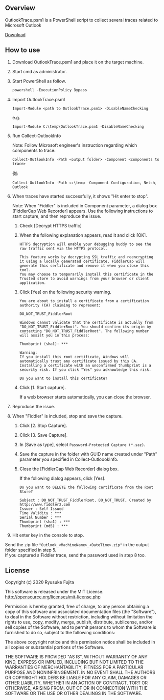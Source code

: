 ﻿## Overview
OutlookTrace.psm1 is a PowerShell script to collect several traces related to Microsoft Outlook

[Download](https://github.com/jpmessaging/OutlookTrace/releases/download/v2020-09-10/OutlookTrace.psm1)

## How to use
1. Download OutlookTrace.psm1 and place it on the target machine.
2. Start cmd as administrator.
3. Start PowerShell as follow.

    ```PowerShell
    powershell -ExecutionPolicy Bypass
    ```

4. Import OutlookTrace.psm1

    ```
    Import-Module <path to OutlookTrace.psm1> -DisableNameChecking
    ```

    e.g.
    ```
    Import-Module C:\temp\OutlookTrace.psm1 -DisableNameChecking
    ```

5. Run Collect-OutlookInfo

    Note: Follow Microsoft engineer's instruction regarding which components to trace.

    ```
    Collect-OutlookInfo -Path <output folder> -Component <components to trace>
    ```

    例:
    ```
    Collect-OutlookInfo -Path c:\temp -Component Configuration, Netsh, Outlook
    ```

6. When traces have started successfully, it shows "Hit enter to stop".

    Note: When "Fiddler" is included in Component parameter, a dialog box [FiddlerCap Web Recorder] appears. Use the following instructions to start capture, and then reproduce the issue.

    1. Check [Decrypt HTTPS traffic]
    2. When the following explanation appears, read it and click [OK].

        ```
        HTTPS decryption will enable your debugging buddy to see the raw traffic sent via the HTTPS protocol.

        This feature works by decrypting SSL traffic and reencrypting it using a locally generated certificate. FiddlerCap will generate this certificate and remove it when you close this tool.
        You may choose to temporarily install this certificate in the Trusted store to avoid warnings from your browser or client application.
        ```

    3. Click [Yes] on the following security warning.

        ```
        You are about to install a certificate from a certification authority (CA) claiming to represent:

        DO_NOT_TRUST_FiddlerRoot

        Windows cannot validate that the certificate is actually from "DO_NOT_TRUST_FiddlerRoot". You should confirm its origin by contacting "DO_NOT_TRUST_FiddlerRoot". The following number will assist you in this process:

        Thumbprint (sha1): ***

        Warning:
        If you install this root certificate, Windows will automatically trust any certificate issued by this CA. Installing a certificate with an unconfirmed thumbprint is a security risk. If you click "Yes" you acknowledge this risk.

        Do you want to install this certificate?
        ```

    4. Click [1. Start capture].

        If a web browser starts automatically, you can close the browser.

7. Reproduce the issue.
8. When "Fiddler" is included, stop and save the capture.

    1. Click [2. Stop Capture].
    2. Click [3. Save Capture].
    3. In [Save as type], select `Password-Protected Capture (*.saz)`.
    4. Save the capture in the folder with GUID name created under "Path" parameter you specified in Collect-OutloookInfo.
    5. Close the [FiddlerCap Web Recorder] dialog box.

        If the following dialog appears, click [Yes].

        ```
        Do you want to DELETE the following certificate from the Root Store?

        Subject : DO_NOT_TRUST_FiddlerRoot, DO_NOT_TRUST, Created by http://www.fiddler2.com
        Issuer : Self Issued
        Time Validity : ***
        Serial Number : ***
        Thumbprint (sha1) : ***
        Thumbprint (md5) : ***
        ```

9. Hit enter key in the console to stop.

Send the zip file `"Outlook_<MachineName>_<DateTime>.zip"` in the output folder specified in step 5.  
If you captured a Fiddler trace, send the password used in step 8 too.

## License
Copyright (c) 2020 Ryusuke Fujita

This software is released under the MIT License.  
http://opensource.org/licenses/mit-license.php

Permission is hereby granted, free of charge, to any person obtaining a copy of this software and associated documentation files (the "Software"), to deal in the Software without restriction, including without limitation the rights to use, copy, modify, merge, publish, distribute, sublicense, and/or sell copies of the Software, and to permit persons to whom the Software is furnished to do so, subject to the following conditions:

The above copyright notice and this permission notice shall be included in all copies or substantial portions of the Software.

THE SOFTWARE IS PROVIDED "AS IS", WITHOUT WARRANTY OF ANY KIND, EXPRESS OR IMPLIED, INCLUDING BUT NOT LIMITED TO THE WARRANTIES OF MERCHANTABILITY, FITNESS FOR A PARTICULAR PURPOSE AND NONINFRINGEMENT. IN NO EVENT SHALL THE AUTHORS OR COPYRIGHT HOLDERS BE LIABLE FOR ANY CLAIM, DAMAGES OR OTHER LIABILITY, WHETHER IN AN ACTION OF CONTRACT, TORT OR OTHERWISE, ARISING FROM, OUT OF OR IN CONNECTION WITH THE SOFTWARE OR THE USE OR OTHER DEALINGS IN THE SOFTWARE.

